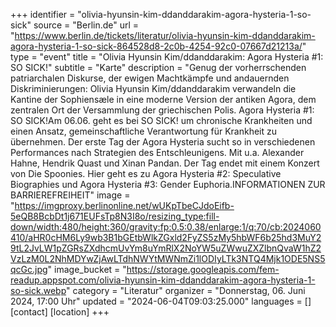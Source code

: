 +++
identifier = "olivia-hyunsin-kim-ddanddarakim-agora-hysteria-1-so-sick"
source = "Berlin.de"
url = "https://www.berlin.de/tickets/literatur/olivia-hyunsin-kim-ddanddarakim-agora-hysteria-1-so-sick-864528d8-2c0b-4254-92c0-07667d21213a/"
type = "event"
title = "Olivia Hyunsin Kim/ddanddarakim: Agora Hysteria #1: SO SICK!"
subtitle = "Karte"
description = "Genug der vorherrschenden patriarchalen Diskurse, der ewigen Machtkämpfe und andauernden Diskriminierungen: Olivia Hyunsin Kim/ddanddarakim verwandeln die Kantine der Sophiensæle in eine moderne Version der antiken Agora, dem zentralen Ort der Versammlung der griechischen Polis. Agora Hysteria #1: SO SICK!Am 06.06. geht es bei SO SICK! um chronische Krankheiten und einen Ansatz, gemeinschaftliche Verantwortung für Krankheit zu übernehmen. Der erste Tag der Agora Hysteria sucht so in verschiedenen Performances nach Strategien des Entschleunigens. Mit u.a. Alexander Hahne, Hendrik Quast und Xinan Pandan. Der Tag endet mit einem Konzert von Die Spoonies. Hier geht es zu Agora Hysteria #2: Speculative Biographies und Agora Hysteria #3: Gender Euphoria.INFORMATIONEN ZUR BARRIEREFREIHEIT"
image = "https://imgproxy.berlinonline.net/wUKpTbeCJdoEifb-5eQB8BcbDt1j671EUFsTp8N3I8o/resizing_type:fill-down/width:480/height:360/gravity:fp:0.5:0.38/enlarge:1/q:70/cb:2024060410/aHR0cHM6Ly9wb3B1bGEtbWlkZGxld2FyZS5zMy5hbWF6b25hd3MuY29tL2JvLW1pZGRsZXdhcmUvYm8uYmRlX2NoYW5uZWwuZXZlbnQvaW1hZ2VzLzM0L2NhMDYwZjAwLTdhNWYtMWNmZi1lODIyLTk3NTQ4Mjk1ODE5NS5qcGc.jpg"
image_bucket = "https://storage.googleapis.com/fem-readup.appspot.com/olivia-hyunsin-kim-ddanddarakim-agora-hysteria-1-so-sick.webp"
category = "Literatur"
organizer = "Donnerstag, 06. Juni 2024, 17:00 Uhr"
updated = "2024-06-04T09:03:25.000"
languages = []
[contact]
[location]
+++